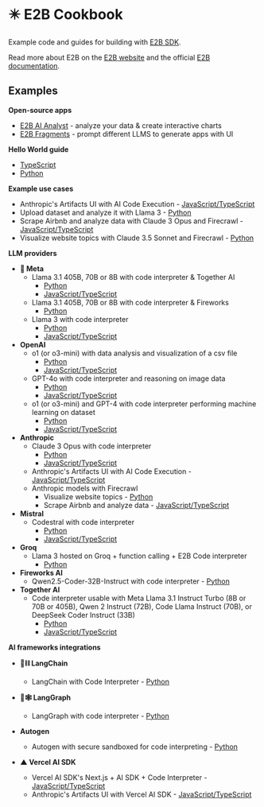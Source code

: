 # ✴️ E2B Cookbook

Example code and guides for building with [E2B SDK](https://github.com/e2b-dev/e2b).

Read more about E2B on the [E2B website](https://e2b.dev) and the official [E2B documentation](https://e2b.dev/docs).

## Examples

**Open-source apps**

- [E2B AI Analyst](https://github.com/e2b-dev/ai-analyst) - analyze your data & create interactive charts
- [E2B Fragments](https://github.com/e2b-dev/fragments) - prompt different LLMS to generate apps with UI

**Hello World guide**

- [TypeScript](https://github.com/e2b-dev/e2b-cookbook/tree/main/examples/hello-world-js)
- [Python](https://github.com/e2b-dev/e2b-cookbook/tree/main/examples/hello-world-python)

**Example use cases**

- Anthropic's Artifacts UI with AI Code Execution - [JavaScript/TypeScript](https://github.com/e2b-dev/e2b-cookbook/tree/main/examples/anthropic-power-artifacts)
- Upload dataset and analyze it with Llama 3 - [Python](https://github.com/e2b-dev/e2b-cookbook/tree/main/examples/upload-dataset-code-interpreter)
- Scrape Airbnb and analyze data with Claude 3 Opus and Firecrawl - [JavaScript/TypeScript](https://github.com/e2b-dev/e2b-cookbook/tree/main/examples/scrape-and-analyze-airbnb-data-with-firecrawl)
- Visualize website topics with Claude 3.5 Sonnet and Firecrawl - [Python](https://github.com/e2b-dev/e2b-cookbook/tree/main/examples/claude-visualize-website-topics)

**LLM providers**

- **🦙 Meta**
  - Llama 3.1 405B, 70B or 8B with code interpreter & Together AI
    - [Python](https://github.com/e2b-dev/e2b-cookbook/tree/main/examples/together-ai-with-code-interpreting/together-ai-code-interpreter-python)
    - [JavaScript/TypeScript](https://github.com/e2b-dev/e2b-cookbook/tree/main/examples/together-ai-with-code-interpreting/together-ai-code-interpreter-js)
  - Llama 3.1 405B, 70B or 8B with code interpreter & Fireworks
    - [Python](https://github.com/e2b-dev/e2b-cookbook/blob/fireworks/examples/fireworks-code-interpreter-python/llama_3.1_code_interpreter.ipynb)
  - Llama 3 with code interpreter
    - [Python](https://github.com/e2b-dev/e2b-cookbook/tree/main/examples/llama-3-code-interpreter-python)
    - [JavaScript/TypeScript](https://github.com/e2b-dev/e2b-cookbook/tree/main/examples/llama-3-code-interpreter-js)
- **OpenAI**
  - o1 (or o3-mini) with data analysis and visualization of a csv file
    - [Python](https://github.com/e2b-dev/e2b-cookbook/tree/main/examples/openai-python)
    - [JavaScript/TypeScript](https://github.com/e2b-dev/e2b-cookbook/tree/main/examples/openai-js)
  - GPT-4o with code interpreter and reasoning on image data
    - [Python](https://github.com/e2b-dev/e2b-cookbook/tree/main/examples/gpt-4o-python)
    - [JavaScript/TypeScript](https://github.com/e2b-dev/e2b-cookbook/tree/main/examples/gpt-4o-js)
  - o1 (or o3-mini) and GPT-4 with code interpreter performing machine learning on dataset
    - [Python](https://github.com/e2b-dev/e2b-cookbook/tree/main/examples/o1-and-gpt-4-python)
    - [JavaScript/TypeScript](https://github.com/e2b-dev/e2b-cookbook/tree/main/examples/o1-and-gpt-4-js)
- **Anthropic**
  - Claude 3 Opus with code interpreter
    - [Python](https://github.com/e2b-dev/e2b-cookbook/tree/main/examples/claude-code-interpreter-python)
    - [JavaScript/TypeScript](https://github.com/e2b-dev/e2b-cookbook/tree/main/examples/claude-code-interpreter-js)
  - Anthropic's Artifacts UI with AI Code Execution - [JavaScript/TypeScript](https://github.com/e2b-dev/e2b-cookbook/tree/main/examples/anthropic-power-artifacts)
  - Anthropic models with Firecrawl
    - Visualize website topics - [Python](https://github.com/e2b-dev/e2b-cookbook/tree/main/examples/claude-visualize-website-topics)
    - Scrape Airbnb and analyze data - [JavaScript/TypeScript](https://github.com/e2b-dev/e2b-cookbook/tree/main/examples/scrape-and-analyze-airbnb-data-with-firecrawl)
- **Mistral**
  - Codestral with code interpreter
    - [Python](https://github.com/e2b-dev/e2b-cookbook/tree/main/examples/codestral-code-interpreter-python)
    - [JavaScript/TypeScript](https://github.com/e2b-dev/e2b-cookbook/tree/main/examples/codestral-code-interpreter-js)
- **Groq**
  - Llama 3 hosted on Groq + function calling + E2B Code interpreter
    - [Python](https://github.com/e2b-dev/e2b-cookbook/blob/main/examples/llama-3-code-interpreter-python/llama_3_code_interpreter_groq.ipynb)
- **Fireworks AI**
  - Qwen2.5-Coder-32B-Instruct with code interpreter - [Python](https://github.com/e2b-dev/e2b-cookbook/blob/main/examples/fireworks-code-interpreter-python/qwen_code_interpreter.ipynb)
- **Together AI**
  - Code interpreter usable with Meta Llama 3.1 Instruct Turbo (8B or 70B or 405B), Qwen 2 Instruct (72B), Code Llama Instruct (70B), or DeepSeek Coder Instruct (33B)
    - [Python](https://github.com/e2b-dev/e2b-cookbook/tree/main/examples/together-ai-with-code-interpreting/together-ai-code-interpreter-python)
    - [JavaScript/TypeScript](https://github.com/e2b-dev/e2b-cookbook/tree/main/examples/together-ai-with-code-interpreting/together-ai-code-interpreter-js)

**AI frameworks integrations**

- **🦜⛓️ LangChain**

  - LangChain with Code Interpreter - [Python](https://github.com/e2b-dev/e2b-cookbook/tree/main/examples/langchain-python)

- **🦜🕸️ LangGraph**

  - LangGraph with code interpreter - [Python](https://github.com/e2b-dev/e2b-cookbook/tree/main/examples/langgraph-python)

- **Autogen**

  - Autogen with secure sandboxed for code interpreting - [Python](https://github.com/e2b-dev/e2b-cookbook/tree/main/examples/e2b_autogen)

- **▲ Vercel AI SDK**
  - Vercel AI SDK's Next.js + AI SDK + Code Interpreter - [JavaScript/TypeScript](https://github.com/e2b-dev/e2b-cookbook/tree/main/examples/nextjs-code-interpreter)
  - Anthropic's Artifacts UI with Vercel AI SDK - [JavaScript/TypeScript](https://github.com/e2b-dev/e2b-cookbook/tree/main/examples/anthropic-power-artifacts)

